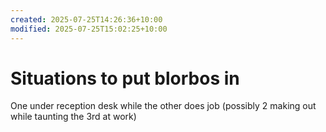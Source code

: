 ```yaml
---
created: 2025-07-25T14:26:36+10:00
modified: 2025-07-25T15:02:25+10:00
---
```


# Situations to put blorbos in

One under reception desk while the other does job (possibly 2 making out while taunting the 3rd at work)

